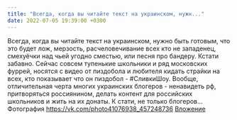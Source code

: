 ```yaml
---
title: "Всегда, когда вы читайте текст на украинском, нужн..."
date: 2022-07-05 19:39:00 +0300
---
```


Всегда, когда вы читайте текст на украинском, нужно быть готовым, что это будет лож, мерзость, расчеловечивание всех кто не западенец, смехуёчки над чьей угодно сместью, или песня про бандеру.
Кстати забавно. Сейчас совсем тупенькие школьники и ряд московских фуррей, носятся с видео от пиздобола и любителя кидать страйки на всех, кто показывает что он пиздобол - #СливкиШоу.
Вообще, отличительная черта многих украинских блогеров - ненавидеть рф, притворяться россиянином, делать контент для российских школьников и жить на их донаты. К стати, не только блогеров...
Фотография
<a class="vk-attach" href="https://vk.com/photo41076938_457248736">https://vk.com/photo41076938_457248736</a>
<a class="vk-attach" href="https://vk.com/photo41076938_457248736">Вложение</a>
